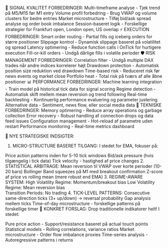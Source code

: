 🎯 SIGNAL KVALITET FORBEDRINGER:
Multi-timeframe analyse - Tjek trend på M5/M15 før M1 entry
Volume profil forbedring - Brug VWAP og volume clusters for bedre entries
Market microstructure - Tilføj bid/ask spread analyse og order book imbalance
Session-baseret logik - Forskellige strategier for Frankfurt open, London open, US overlap
⚡ EXECUTION FORBEDRINGER:
Smart order routing - Partial fills og iceberg orders for større positioner
Slippage kontrol - Dynamisk slippage baseret på volatilitet og spread
Latency optimering - Reduce function calls i OnTick for hurtigere execution
Fill-or-kill orders - Undgå dårlige fills i volatile perioder
🛡️ RISK MANAGEMENT FORBEDRINGER:
Correlation filter - Undgå multiple DAX trades når andre indices korrelerer højt
Drawdown protection - Automatisk position size reduktion ved drawdown
Time-based risk - Reduceret risk før news events og market close
Portfolio heat - Total risk på tværs af alle åbne positioner
📊 PERFORMANCE FORBEDRINGER:
Machine learning integration - Train model på historical tick data for signal scoring
Regime detection - Automatisk skift mellem mean reversion og trend following
Real-time backtesting - Kontinuerlig performance evaluering og parameter justering
Alternative data - Sentiment, news flow, eller social media data
🔧 TEKNISKE FORBEDRINGER:
Memory optimering - Reduce array operations og garbage collection
Error recovery - Robust handling af connection drops og data feed issues
Configuration management - Hot-reload af parametre uden restart
Performance monitoring - Real-time metrics dashboard


🚀 NYE STRATEGISKE INDSIGTER:
1. MICRO-STRUCTURE BASERET TILGANG:
I stedet for EMA, fokuser på:

Price action patterns inden for 5-10 tick windows
Bid/ask pressure (hvis tilgængelig i tick data)
Tick velocity - hastighed af price changes
2. STATISTICAL ARBITRAGE:
Mean reversion til VWAP over korte perioder (10-20 bars)
Bollinger Band squeezes på M1 med breakout confirmation
Z-score af price vs rolling mean (mere robust end EMA)
3. REGIME-AWARE SYSTEM:
High Volatility Regime: Momentum/breakout bias
Low Volatility Regime: Mean reversion bias  
Transition Periods: No trading
4. TICK-LEVEL PATTERNS:
Consecutive same-direction ticks (3+ up/down) → reversal probability
Gap analysis mellem ticks
Time-of-day microstructure - forskellige patterns på forskellige timer
🎯 KONKRET FORSLAG:
Drop traditionelle indikatorer helt! I stedet:

Pure price action - Support/resistance baseret på actual touch points
Statistical models - Rolling correlations, variance ratios
Market microstructure - Order flow imbalance proxies
Time-series analysis - Autoregressive patterns i returns